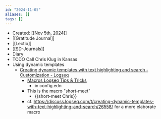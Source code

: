 ```yaml
---
id: "2024-11-05"
aliases: []
tags: []
---
```


- Created: [[Nov 5th, 2024]]
- [[Gratitude Journal]]
- [[Lectio]]
- [[SD-Journals]]
- Diary
- TODO Call Chris Klug in Kansas
- Using dynamic templates
  - [Creating dynamic templates with text highlighting and search - Customization - Logseq](https://discuss.logseq.com/t/creating-dynamic-templates-with-text-highlighting-and-search/26558)
    - [Macros Logseq Tips & Tricks](https://unofficial-logseq-docs.gitbook.io/unofficial-logseq-docs/intermediate-to-advance-features/macros)
      - in config.edn
    - This is the macro "short-meet"
      - {{short-meet Chris}}
    - cf. <https://discuss.logseq.com/t/creating-dynamic-templates-with-text-highlighting-and-search/26558/> for a more elaborate macro

